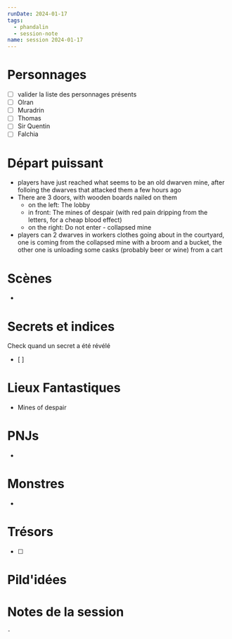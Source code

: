 ```yaml
---
runDate: 2024-01-17
tags:
  - phandalin
  - session-note
name: session 2024-01-17
---
```



# Personnages
- [ ] valider la liste des personnages présents
- [ ] Olran
- [ ] Muradrin
- [ ] Thomas
- [ ] Sir Quentin
- [ ] Falchia

# Départ puissant
- players have just reached what seems to be an old dwarven mine, after folloing the dwarves that attacked them a few hours ago
- There are 3 doors, with wooden boards nailed on them
	- on the left: The lobby
	- in front: The mines of despair (with red pain dripping from the letters, for a cheap blood effect)
	- on the right: Do not enter - collapsed mine
- players can 2 dwarves in workers clothes going about in the courtyard, one is coming from the collapsed mine with a broom and a bucket, the other one is unloading some casks (probably beer or wine) from a cart

# Scènes
- 

# Secrets et indices
Check quand un secret a été révélé
- [ ] 

# Lieux Fantastiques
- Mines of despair

# PNJs
- 

# Monstres
- 

# Trésors
- [ ]


# Pild'idées
> 

# Notes de la session

```
- 
```
